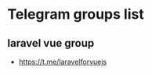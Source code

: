 # Telegram groups list
## laravel vue group
 - https://t.me/laravelforvuejs

<!--stackedit_data:
eyJoaXN0b3J5IjpbLTY5NzQ0OTU0MF19
-->